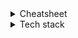 <details><summary>Cheatsheet</summary><br>

# Git

``` bash
$ git clone https/giturl.git # Clone a Github repository locally

$ git init # Creates a repo (.git file)

$ git log  # Shows a history.

$ git status # Tells you the status of the Git

$ git pull # Syncs ❔ local files with cloud files

$ git add filename.ext # "Stages" all files to be committed, use a period to include all fies

$ git commit -m "Meaningful commit message" # "Commits" the file to be pushed

$ git push # "Pushes" the file to the cloud
```
# NPM
``` shell
$ npm init # Creates a basic npm scaffolding

$ npm i package1, package2 # Installs packages

$ npm run dev # Run a custom script to build the web app.

```
# PSQL 
``` sql
\h -- Display help
\l -- Display list of databases
\q -- Quit psql
```
# Shell
``` shell
$ cls # Clears the screen
$ cd foo # Navigate to folder 'foo'
$ cd .. # Navigate up one level
$ dir # Lists contents of current directory
$ touch filename # Creates a file
$ mkdir foldername # Creates a folder
$ q # Ends current process
```
# Text editor
&bull; Autoformat indentation of a code block on Windows : Shift + Alt + F
&bull; Join lines : Ctrl + Shift + P and searching<br/>
</details>

<details><summary>Tech stack</summary>

``` mermaid
      flowchart LR;
      html([HTML]) --> Style;

      subgraph Style;
        direction LR;
        CSS([CSS]) --> Tailwind([Tailwind<br/>componentless]);
        CSS --> Bootstrap([Bootstrap<br/>w/ components]);
      end;
      
      subgraph Frameworks;
        direction TB
        js([Javascript])
        react([React])
        vite([Vite])
      end;

      Style --> Frameworks;

      subgraph Libraries;
        direction LR
        merm([Mermaid])
        math([MathJax])
      end;

      Frameworks --> Libraries;

      Libraries --> gh([Git<br/>GitHub]);
      gh --> node([Node<br/>PG]);
      node --> sql[(Postgresql)];
      class html,js,vite,react,gh,node,sql,merm,math,Frameworks,Libraries,Style,CSS,Tailwind,Bootstrap cssClass;
      classDef cssClass fill:black,stroke:aqua,color:white;
```

</details>